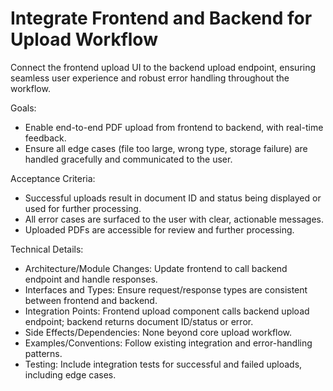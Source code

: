 # Integrate Frontend and Backend for Upload Workflow

Connect the frontend upload UI to the backend upload endpoint, ensuring seamless user experience and robust error handling throughout the workflow.

Goals:
- Enable end-to-end PDF upload from frontend to backend, with real-time feedback.
- Ensure all edge cases (file too large, wrong type, storage failure) are handled gracefully and communicated to the user.

Acceptance Criteria:
- Successful uploads result in document ID and status being displayed or used for further processing.
- All error cases are surfaced to the user with clear, actionable messages.
- Uploaded PDFs are accessible for review and further processing.

Technical Details:
- Architecture/Module Changes: Update frontend to call backend endpoint and handle responses.
- Interfaces and Types: Ensure request/response types are consistent between frontend and backend.
- Integration Points: Frontend upload component calls backend upload endpoint; backend returns document ID/status or error.
- Side Effects/Dependencies: None beyond core upload workflow.
- Examples/Conventions: Follow existing integration and error-handling patterns.
- Testing: Include integration tests for successful and failed uploads, including edge cases.

